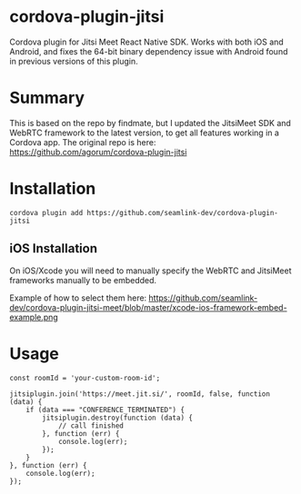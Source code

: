 # cordova-plugin-jitsi
Cordova plugin for Jitsi Meet React Native SDK. Works with both iOS and Android, and fixes the 64-bit binary dependency issue with Android found in previous versions of this plugin.

# Summary 
This is based on the repo by findmate, but I updated the JitsiMeet SDK and WebRTC framework to the latest version, to get all features working in a Cordova app.
The original repo is here: https://github.com/agorum/cordova-plugin-jitsi

# Installation
`cordova plugin add https://github.com/seamlink-dev/cordova-plugin-jitsi`

## iOS Installation
On iOS/Xcode you will need to manually specify the WebRTC and JitsiMeet frameworks manually to be embedded.

Example of how to select them here: https://github.com/seamlink-dev/cordova-plugin-jitsi-meet/blob/master/xcode-ios-framework-embed-example.png


# Usage
```
const roomId = 'your-custom-room-id';

jitsiplugin.join('https://meet.jit.si/', roomId, false, function (data) {
    if (data === "CONFERENCE_TERMINATED") {
        jitsiplugin.destroy(function (data) {
            // call finished
        }, function (err) {
            console.log(err);
        });
    }
}, function (err) {
    console.log(err);
});
```

